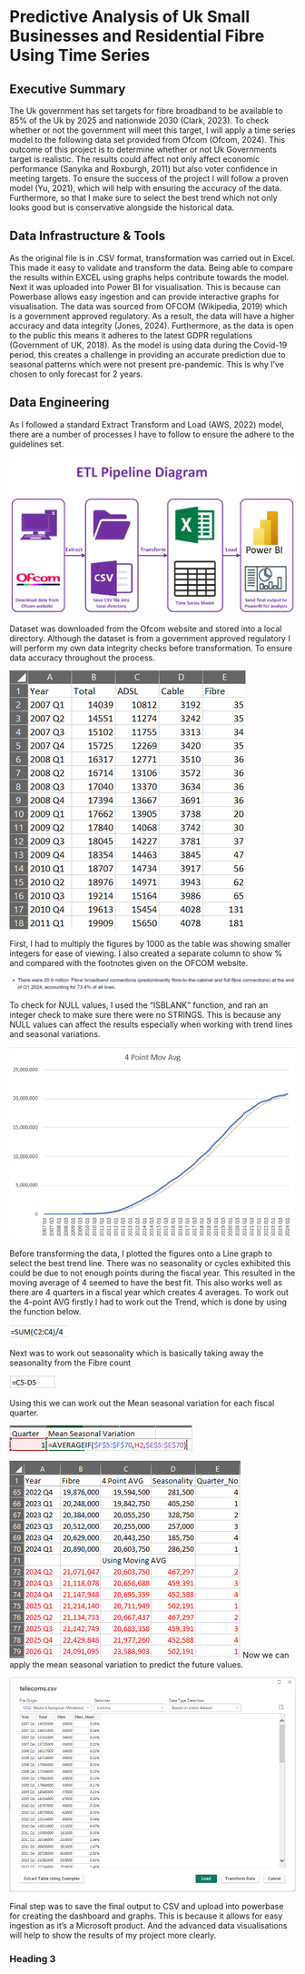 # Predictive Analysis of Uk Small Businesses and Residential Fibre Using Time Series

## Executive Summary

The Uk government has set targets for fibre broadband to be available to 85% of the Uk by 2025 and nationwide 2030 (Clark, 2023). To check whether or not the government will meet this target, I will apply a time series model to the following data set provided from Ofcom (Ofcom, 2024). This outcome of this project is to determine whether or not Uk Governments target is realistic. The results could affect not only affect economic performance (Sanyika and Roxburgh, 2011) but also voter confidence in meeting targets.
To ensure the success of the project I will follow a proven model (Yu, 2021), which will help with ensuring the accuracy of the data. Furthermore, so that I make sure to select the best trend which not only looks good but is conservative alongside the historical data. 

## Data Infrastructure & Tools
As the original file is in .CSV format, transformation was carried out in Excel. This made it easy to validate and transform the data. Being able to compare the results within EXCEL using graphs helps contribute towards the model. Next it was uploaded into Power BI for visualisation. This is because can Powerbase allows easy ingestion and can provide interactive graphs for visualisation.
The data was sourced from OFCOM (Wikipedia, 2019) which is a government approved regulatory. As a result, the data will have a higher accuracy and data integrity (Jones, 2024). Furthermore, as the data is open to the public this means it adheres to the latest GDPR regulations (Government of UK, 2018). 
As the model is using data during the Covid-19 period, this creates a challenge in providing an accurate prediction due to seasonal patterns which were not present pre-pandemic. This is why I’ve chosen to only forecast for 2 years.

## Data Engineering
As I followed a standard Extract Transform and Load (AWS, 2022) model, there are a number of processes I have to follow to ensure the adhere to the guidelines set. 

![Screenshots: ETL Diagram](Screenshots/FS_14.png)

Dataset was downloaded from the Ofcom website and stored into a local directory. 
Although the dataset is from a government approved regulatory I will perform my own data integrity checks before transformation. To ensure data accuracy throughout the process.

![Screenshots: Dataset](Screenshots/FS_1.png)

First, I had to multiply the figures by 1000 as the table was showing smaller integers for ease of viewing. I also created a separate column to show % and compared with the footnotes given on the OFCOM website.

![Screenshots: Footnotes](Screenshots/FS_3.png)

To check for NULL values, I used the “ISBLANK” function, and ran an integer check to make sure there were no STRINGS. This is because any NULL values can affect the results especially when working with trend lines and seasonal variations. 

![Screenshots: Trendline](Screenshots/FS_5.png)

Before transforming the data, I plotted the figures onto a Line graph to select the best trend line. There was no seasonality or cycles exhibited this could be due to not enough points during the fiscal year. This resulted in the moving average of 4 seemed to have the best fit. This also works well as there are 4 quarters in a fiscal year which creates 4 averages.
To work out the 4-point AVG firstly I had to work out the Trend, which is done by using the function below.

![Screenshots: Function1](Screenshots/FS_6.png)

Next was to work out seasonality which is basically taking away the seasonality from the Fibre count

![Screenshots: Function2](Screenshots/FS_7.png)

Using this we can work out the Mean seasonal variation for each fiscal quarter.

![Screenshots: Function3](Screenshots/FS_8.png)

![Screenshots: Final Output](Screenshots/FS_9.png)
Now we can apply the mean seasonal variation to predict the future values.

![Screenshots: Load](Screenshots/FS_11.png)

Final step was to save the final output to CSV and upload into powerbase for creating the dashboard and graphs. This is because it allows for easy ingestion as it’s a Microsoft product. And the advanced data visualisations will help to show the results of my project more clearly. 

### Heading 3

